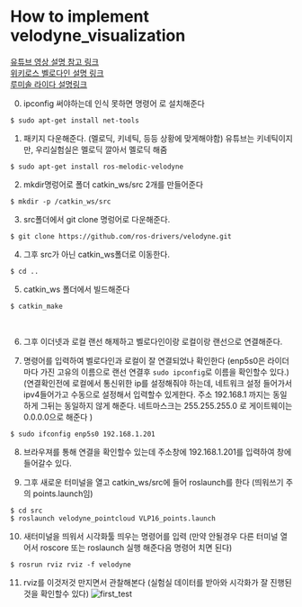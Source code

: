 # How to implement velodyne_visualization

[유튜브 영상 설명 참고 링크](https://youtu.be/QtChxWFEVlk) <br/>
[위키로스 벨로다인 설명 링크](http://wiki.ros.org/velodyne/Tutorials/Getting%20Started%20with%20the%20Velodyne%20VLP16) <br/>
[루미솔 라이다 설명링크](http://www.lumisol.co.kr/sub/reference/lidar.asp?mode=view&bid=4&s_type=&s_keyword=&s_cate=&idx=212&page=1) <br/>



0. ipconfig 써야하는데 인식 못하면 명령어 로 설치해준다
```
$ sudo apt-get install net-tools
```


1. 패키지 다운해준다. (멜로딕, 키네틱, 등등 상황에 맞게해야함) 유튜브는 키네틱이지만, 우리실험실은 멜로딕 깔아서 멜로딕 해줌
```
$ sudo apt-get install ros-melodic-velodyne
```

2. mkdir명렁어로 폴더 catkin_ws/src 2개를 만들어준다
```
$ mkdir -p /catkin_ws/src
```

3. src폴더에서 git clone 명렁어로 다운해준다.
```
$ git clone https://github.com/ros-drivers/velodyne.git
```


4. 그후 src가 아닌 catkin_ws폴더로 이동한다.
```
$ cd ..
```


5. catkin_ws 폴더에서 빌드해준다 
```
$ catkin_make
```


<br/>

6. 그후 이더넷과 로컬 랜선 해제하고 벨로다인이랑 로컬이랑 랜선으로 연결해준다.


7. 명령어를 입력하여 벨로다인과 로컬이 잘 연결되었나 확인한다 (enp5s0은 라이더마다 가진 고유의 이름으로 랜선 연결후 `sudo ipconfig`로 이름을 확인할수 있다.) (연결확인전에 로컬에서 통신위한 ip를 설정해줘야 하는데, 네트워크 설정 들어가서 ipv4들어가고 수동으로 설정해서 입력할수 있게한다. 주소 192.168.1 까지는 동일하게 그뒤는 동일하지 않게 해준다. 네트마스크는 255.255.255.0 로 게이트웨이는 0.0.0.0으로 해준다 )
```
$ sudo ifconfig enp5s0 192.168.1.201
```

8. 브라우져를 통해 연결을 확인할수 있는데 주소창에 192.168.1.201를 입력하여 창에 들어갈수 있다. <br/>


9. 그후 새로운 터미널을 열고 catkin_ws/src에 들어 roslaunch를 한다 (띄워쓰기 주의 points.launch임)
```
$ cd src
$ roslaunch velodyne_pointcloud VLP16_points.launch
```

10. 새터미널을 띄워서 시각화툴 띄우는 명령어를 입력 (만약 안될경우 다른 터미널 열어서 roscore 또는 roslaunch 실행 해준다음 명령어 치면 된다)
```
$ rosrun rviz rviz -f velodyne
```

11. rviz를 이것저것 만지면서 관찰해본다 (실험실 데이터를 받아와 시각화가 잘 진행된것을 확인할수 있다)
![first_test](https://user-images.githubusercontent.com/79103625/178249246-bdf1a14a-b2d3-4f05-b640-4d9282d6a996.png)
